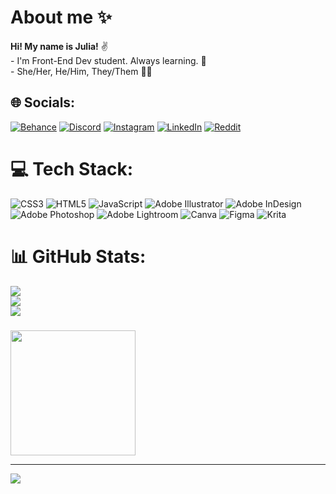 # About me ✨
 **Hi! My name is Julia!** ✌️
 <br>- I'm Front-End Dev student. Always learning. 🚀
 <br>- She/Her, He/Him, They/Them 🙋‍♀️<br>


## 🌐 Socials:
[![Behance](https://img.shields.io/badge/Behance-1769ff?logo=behance&logoColor=white)](https://behance.net/julzita) [![Discord](https://img.shields.io/badge/Discord-%237289DA.svg?logo=discord&logoColor=white)](https://discord.gg/JuliaHeinecke#3042) [![Instagram](https://img.shields.io/badge/Instagram-%23E4405F.svg?logo=Instagram&logoColor=white)](https://instagram.com/juliaheinecke) [![LinkedIn](https://img.shields.io/badge/LinkedIn-%230077B5.svg?logo=linkedin&logoColor=white)](https://linkedin.com/in/https://www.linkedin.com/in/julia-garcia-135234187) [![Reddit](https://img.shields.io/badge/Reddit-%23FF4500.svg?logo=Reddit&logoColor=white)](https://reddit.com/user/_bobba) 

# 💻 Tech Stack:
![CSS3](https://img.shields.io/badge/css3-%231572B6.svg?style=for-the-badge&logo=css3&logoColor=white) ![HTML5](https://img.shields.io/badge/html5-%23E34F26.svg?style=for-the-badge&logo=html5&logoColor=white) ![JavaScript](https://img.shields.io/badge/javascript-%23323330.svg?style=for-the-badge&logo=javascript&logoColor=%23F7DF1E) ![Adobe Illustrator](https://img.shields.io/badge/adobeillustrator-%23FF9A00.svg?style=for-the-badge&logo=adobeillustrator&logoColor=white) ![Adobe InDesign](https://img.shields.io/badge/Adobe%20InDesign-49021F?style=for-the-badge&logo=adobeindesign&logoColor=white) ![Adobe Photoshop](https://img.shields.io/badge/adobephotoshop-%2331A8FF.svg?style=for-the-badge&logo=adobephotoshop&logoColor=white) ![Adobe Lightroom](https://img.shields.io/badge/Adobe%20Lightroom-31A8FF.svg?style=for-the-badge&logo=Adobe%20Lightroom&logoColor=white) ![Canva](https://img.shields.io/badge/Canva-%2300C4CC.svg?style=for-the-badge&logo=Canva&logoColor=white) 	![Figma](https://img.shields.io/badge/figma-%23F24E1E.svg?style=for-the-badge&logo=figma&logoColor=white) ![Krita](https://img.shields.io/badge/Krita-203759?style=for-the-badge&logo=krita&logoColor=EEF37B)
# 📊 GitHub Stats:
![](https://github-readme-stats.vercel.app/api?username=JuAicrag&theme=dark&hide_border=false&include_all_commits=true&count_private=true)<br/>
![](https://github-readme-streak-stats.herokuapp.com/?user=JuAicrag&theme=dark&hide_border=false)<br/>
![](https://github-readme-stats.vercel.app/api/top-langs/?username=JuAicrag&theme=dark&hide_border=false&include_all_commits=true&count_private=true&layout=compact)

###
<img src="https://media.tenor.com/rMxNr07CxSMAAAAC/cat-crazy-cat.gif" width="200px"/>

---
[![](https://visitcount.itsvg.in/api?id=JuAicrag&icon=0&color=0)](https://visitcount.itsvg.in)

<!-- Proudly created with GPRM ( https://gprm.itsvg.in ) -->
